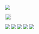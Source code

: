 ![](https://komarev.com/ghpvc/?username=your-github-username&color=blueviolet)

<p align="left"> 
   <a href="http://twitter.com/melisuzu_n">
    <img height="20" src="https://img.shields.io/twitter/follow/melisuzu_n?label=twitter&style=social" />
  </a>
</p>



[![](https://raw.githubusercontent.com/melisuzu/melisuzu/main/profile-summary-card-output/github_dark/0-profile-details.svg)](https://github.com/vn7n24fzkq/github-profile-summary-cards)
[![](https://raw.githubusercontent.com/melisuzu/melisuzu/main/profile-summary-card-output/github_dark/1-repos-per-language.svg)](https://github.com/vn7n24fzkq/github-profile-summary-cards) 
[![](https://raw.githubusercontent.com/melisuzu/melisuzu/main/profile-summary-card-output/github_dark/2-most-commit-language.svg)](https://github.com/vn7n24fzkq/github-profile-summary-cards)
[![](https://raw.githubusercontent.com/melisuzu/melisuzu/main/profile-summary-card-output/github_dark/3-stats.svg)](https://github.com/vn7n24fzkq/github-profile-summary-cards)
[![](https://raw.githubusercontent.com/melisuzu/melisuzu/main/profile-summary-card-output/github_dark/4-productive-time.svg)](https://github.com/vn7n24fzkq/github-profile-summary-cards)

<!-- [![](https://github-readme-stats.vercel.app/api/wakatime?username=melisuzu/n)](https://github.com/anuraghazra/github-readme-stats)

<img src="https://github.com/melisuzu/melisuzu/blob/main/images/stat.svg" alt="Alternative Text"/> -->



